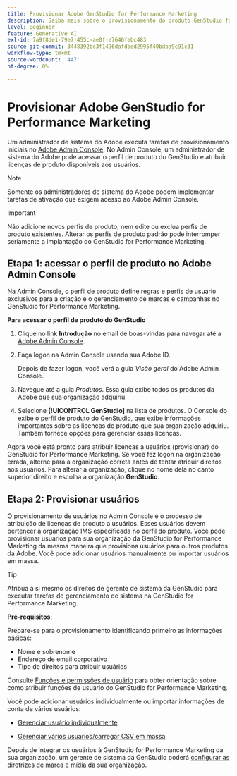 ```yaml
---
title: Provisionar Adobe GenStudio for Performance Marketing
description: Saiba mais sobre o provisionamento do produto GenStudio for Performance Marketing.
level: Beginner
feature: Generative AI
exl-id: 7a9f8de1-79e7-455c-ae0f-e7646febc483
source-git-commit: 3448392bc3f1496dafdbed2995f40bdba9c91c31
workflow-type: tm+mt
source-wordcount: '447'
ht-degree: 0%

---
```


# Provisionar Adobe GenStudio for Performance Marketing

Um administrador de sistema do Adobe executa tarefas de provisionamento iniciais no [Adobe Admin Console](https://helpx.adobe.com/enterprise/using/admin-console.html#Overview). No Admin Console, um administrador de sistema do Adobe pode acessar o perfil de produto do GenStudio e atribuir licenças de produto disponíveis aos usuários.

>[!NOTE]
>
>Somente os administradores de sistema do Adobe podem implementar tarefas de ativação que exigem acesso ao Adobe Admin Console.

>[!IMPORTANT]
>
>Não adicione novos perfis de produto, nem edite ou exclua perfis de produto existentes. Alterar os perfis de produto padrão pode interromper seriamente a implantação do GenStudio for Performance Marketing.

## Etapa 1: acessar o perfil de produto no Adobe Admin Console

Na Admin Console, o perfil de produto define regras e perfis de usuário exclusivos para a criação e o gerenciamento de marcas e campanhas no GenStudio for Performance Marketing.

**Para acessar o perfil de produto do GenStudio**

1. Clique no link **Introdução** no email de boas-vindas para navegar até a [Adobe Admin Console](https://helpx.adobe.com/enterprise/using/admin-console.html#Overview).

1. Faça logon na Admin Console usando sua Adobe ID.

   Depois de fazer logon, você verá a guia _Visão geral_ do Adobe Admin Console.

1. Navegue até a guia _Produtos_. Essa guia exibe todos os produtos da Adobe que sua organização adquiriu.

1. Selecione **[!UICONTROL GenStudio]** na lista de produtos. O Console do exibe o perfil de produto do GenStudio, que exibe informações importantes sobre as licenças de produto que sua organização adquiriu. Também fornece opções para gerenciar essas licenças.

Agora você está pronto para atribuir licenças a usuários (provisionar) do GenStudio for Performance Marketing. Se você fez logon na organização errada, alterne para a organização correta antes de tentar atribuir direitos aos usuários. Para alterar a organização, clique no nome dela no canto superior direito e escolha a organização **GenStudio**.

## Etapa 2: Provisionar usuários

O provisionamento de usuários no Admin Console é o processo de atribuição de licenças de produto a usuários. Esses usuários devem pertencer à organização IMS especificada no perfil do produto. Você pode provisionar usuários para sua organização da GenStudio for Performance Marketing da mesma maneira que provisiona usuários para outros produtos da Adobe. Você pode adicionar usuários manualmente ou importar usuários em massa.

>[!TIP]
>
>Atribua a si mesmo os direitos de gerente de sistema da GenStudio para executar tarefas de gerenciamento de sistema na GenStudio for Performance Marketing.

**Pré-requisitos**:

Prepare-se para o provisionamento identificando primeiro as informações básicas:

* Nome e sobrenome
* Endereço de email corporativo
* Tipo de direitos para atribuir usuários

Consulte [Funções e permissões de usuário](user-roles.md) para obter orientação sobre como atribuir funções de usuário do GenStudio for Performance Marketing.

Você pode adicionar usuários individualmente ou importar informações de conta de vários usuários:

* [Gerenciar usuário individualmente](https://helpx.adobe.com/enterprise/using/manage-users-individually.html#add-users)

* [Gerenciar vários usuários/carregar CSV em massa](https://helpx.adobe.com/enterprise/using/bulk-upload-users.html)

Depois de integrar os usuários à GenStudio for Performance Marketing da sua organização, um gerente de sistema da GenStudio poderá [configurar as diretrizes de marca e mídia da sua organização](get-started.md).
